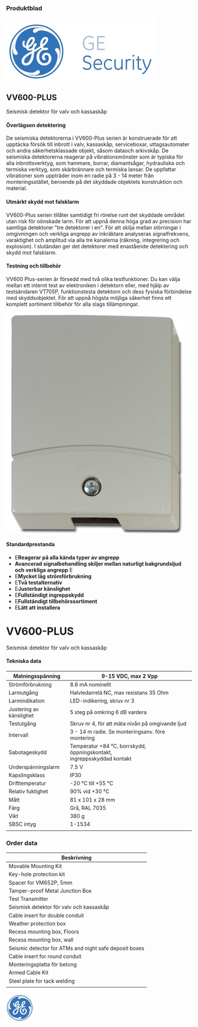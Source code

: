### **Produktblad**

![](_page_0_Picture_1.jpeg)

## **VV600-PLUS**

Seismisk detektor för valv och kassaskåp

#### **Överlägsen detektering**

De seismiska detektorerna i VV600-Plus serien är konstruerade för att upptäcka försök till inbrott i valv, kassaskåp, serviceboxar, uttagsautomater och andra säkerhetsklassade objekt, såsom dataoch arkivskåp. De seismiska detektorerna reagerar på vibrationsmönster som är typiska för alla inbrottsverktyg, som hammare, borrar, diamantsågar, hydrauliska och termiska verktyg, som skärbrännare och termiska lansar. De uppfattar vibrationer som uppträder inom en radie på 3 - 14 meter från monteringsstället, beroende på det skyddade objektets konstruktion och material.

#### **Utmärkt skydd mot falsklarm**

VV600-Plus serien tillåter samtidigt fri rörelse runt det skyddade området utan risk för oönskade larm. För att uppnå denna höga grad av precision har samtliga detektorer "tre detektorer i en". För att skilja mellan störningar i omgivningen och verkliga angrepp av inkräktare analyseras signalfrekvens, varaktighet och amplitud via alla tre kanalerna (räkning, integrering och explosion). I slutändan ger det detektorer med enastående detektering och skydd mot falsklarm.

#### **Testning och tillbehör**

VV600 Plus-serien är försedd med två olika testfunktioner. Du kan välja mellan ett internt test av elektroniken i detektorn eller, med hjälp av testsändaren VT705P, funktionstesta detektorn och dess fysiska förbindelse med skyddsobjektet. För att uppnå högsta möjliga säkerhet finns ett komplett sortiment tillbehör för alla slags tillämpningar.

![](_page_0_Picture_10.jpeg)

#### **Standardprestanda**

- E**Reagerar på alla kända typer av angrepp**
- **Avancerad signalbehandling skiljer mellan naturligt bakgrundsljud och verkliga angrepp** E
- E**Mycket låg strömförbrukning**
- E**Två testalternativ**
- E**Justerbar känslighet**
- E**Fullständigt ingreppskydd**
- E**Fullständigt tillbehörssortiment**
- E**Lätt att installera**

# **VV600-PLUS**

Seismisk detektor för valv och kassaskåp

#### **Tekniska data**

| Matningsspänning        | 9-15 VDC, max 2 Vpp                                                       |
|-------------------------|---------------------------------------------------------------------------|
| Strömförbrukning        | 8.6 mA nominellt                                                          |
| Larmutgång              | Halvledarrelä NC, max resistans 35 Ohm                                    |
| Larmindikation          | LED-indikering, skruv nr 3                                                |
| Justering av känslighet | 5 steg på omkring 6 dB vardera                                            |
| Testutgång              | Skruv nr 4, för att mäta nivån på omgivande ljud                          |
| Intervall               | 3 - 14 m radie. Se monteringsanv. före montering                          |
| Sabotageskydd           | Temperatur +84 °C, borrskydd, öppningskontakt,<br>ingreppsskyddad kontakt |
| Underspänningslarm      | 7.5 V                                                                     |
| Kapslingsklass          | IP30                                                                      |
| Drifttemperatur         | -20 °C till +55 °C                                                        |
| Relativ fuktighet       | 90% vid +30 °C                                                            |
| Mått                    | 81 x 101 x 28 mm                                                          |
| Färg                    | Grå, RAL 7035                                                             |
| Vikt                    | 380 g                                                                     |
| SBSC intyg              | 1-1534                                                                    |
|                         |                                                                           |

### **Order data**

| Beskrivning                                            |
|--------------------------------------------------------|
| Movable Mounting Kit                                   |
| Key-hole protection kit                                |
| Spacer for VM652P, 5mm                                 |
| Tamper-proof Metal Junction Box                        |
| Test Transmitter                                       |
| Seismisk detektor för valv och kassaskåp               |
| Cable insert for double conduit                        |
| Weather protection box                                 |
| Recess mounting box, Floors                            |
| Recess mounting box, wall                              |
| Seismic detector for ATMs and night safe deposit boxes |
| Cable insert for round conduit                         |
| Monteringsplatta för betong                            |
| Armed Cable Kit                                        |
| Steel plate for tack welding                           |
|                                                        |

![](_page_1_Picture_6.jpeg)